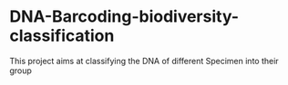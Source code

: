 # DNA-Barcoding-biodiversity-classification
This project aims at classifying the DNA of different Specimen into their group
